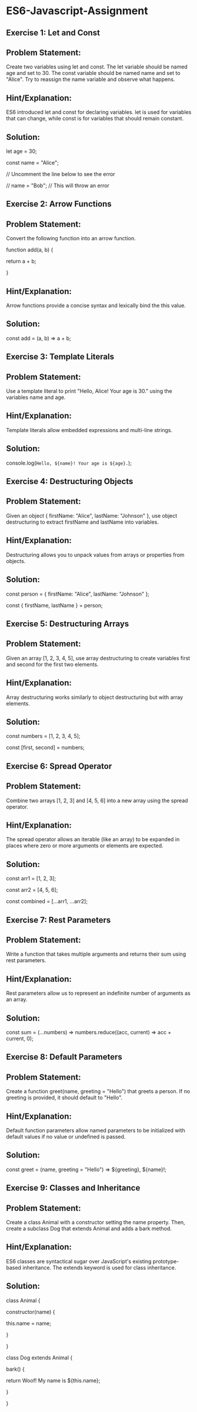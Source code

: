 # ES6-Javascript-Assignment
## Exercise 1: Let and Const
## Problem Statement:

Create two variables using let and const. The let variable should be named age and set to 30. The const variable should be named name and set to "Alice". Try to reassign the name variable and observe what happens.

## Hint/Explanation:

ES6 introduced let and const for declaring variables. let is used for variables that can change, while const is for variables that should remain constant.

## Solution:

let age = 30;

const name = "Alice";

// Uncomment the line below to see the error

// name = "Bob"; // This will throw an error

## Exercise 2: Arrow Functions
## Problem Statement:

Convert the following function into an arrow function.

function add(a, b) {

return a + b;

}

## Hint/Explanation:

Arrow functions provide a concise syntax and lexically bind the this value.

## Solution:

const add = (a, b) => a + b;

## Exercise 3: Template Literals
## Problem Statement:

Use a template literal to print "Hello, Alice! Your age is 30." using the variables name and age.

## Hint/Explanation:

Template literals allow embedded expressions and multi-line strings.

## Solution:

console.log(`Hello, ${name}! Your age is ${age}.`);

## Exercise 4: Destructuring Objects
## Problem Statement:

Given an object { firstName: "Alice", lastName: "Johnson" }, use object destructuring to extract firstName and lastName into variables.

## Hint/Explanation:

Destructuring allows you to unpack values from arrays or properties from objects.

## Solution:

const person = { firstName: "Alice", lastName: "Johnson" };

const { firstName, lastName } = person;

## Exercise 5: Destructuring Arrays
## Problem Statement:

Given an array [1, 2, 3, 4, 5], use array destructuring to create variables first and second for the first two elements.

## Hint/Explanation:

Array destructuring works similarly to object destructuring but with array elements.

## Solution:

const numbers = [1, 2, 3, 4, 5];

const [first, second] = numbers;

## Exercise 6: Spread Operator
## Problem Statement:

Combine two arrays [1, 2, 3] and [4, 5, 6] into a new array using the spread operator.

## Hint/Explanation:

The spread operator allows an iterable (like an array) to be expanded in places where zero or more arguments or elements are expected.

## Solution:

const arr1 = [1, 2, 3];

const arr2 = [4, 5, 6];

const combined = [...arr1, ...arr2];

## Exercise 7: Rest Parameters
## Problem Statement:

Write a function that takes multiple arguments and returns their sum using rest parameters.

## Hint/Explanation:

Rest parameters allow us to represent an indefinite number of arguments as an array.

## Solution:

const sum = (...numbers) => numbers.reduce((acc, current) => acc + current, 0);

## Exercise 8: Default Parameters
## Problem Statement:

Create a function greet(name, greeting = "Hello") that greets a person. If no greeting is provided, it should default to "Hello".

## Hint/Explanation:

Default function parameters allow named parameters to be initialized with default values if no value or undefined is passed.

## Solution:

const greet = (name, greeting = "Hello") => ${greeting}, ${name}!;

## Exercise 9: Classes and Inheritance
## Problem Statement:

Create a class Animal with a constructor setting the name property. Then, create a subclass Dog that extends Animal and adds a bark method.

## Hint/Explanation:

ES6 classes are syntactical sugar over JavaScript's existing prototype-based inheritance. The extends keyword is used for class inheritance.

## Solution:

class Animal {

constructor(name) {

this.name = name;

}

}

class Dog extends Animal {

bark() {

return Woof! My name is ${this.name};

}

}
